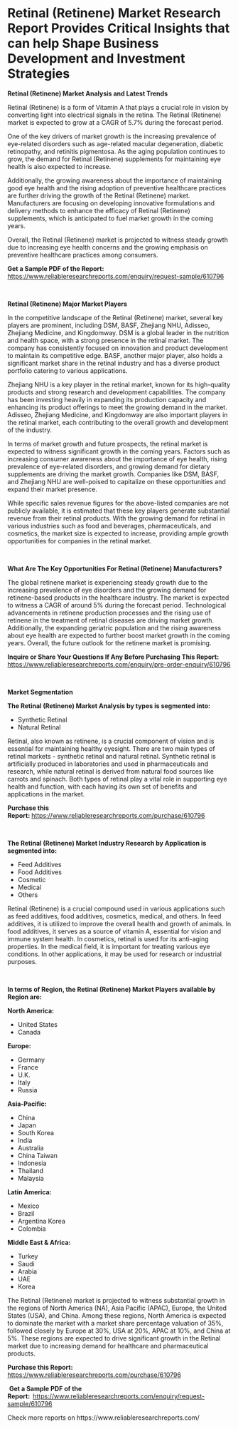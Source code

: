 <p><h1>Retinal (Retinene) Market Research Report Provides Critical Insights that can help Shape Business Development and Investment Strategies</h1></p><p><strong>Retinal (Retinene) Market Analysis and Latest Trends</strong></p>
<p><p>Retinal (Retinene) is a form of Vitamin A that plays a crucial role in vision by converting light into electrical signals in the retina. The Retinal (Retinene) market is expected to grow at a CAGR of 5.7% during the forecast period. </p><p>One of the key drivers of market growth is the increasing prevalence of eye-related disorders such as age-related macular degeneration, diabetic retinopathy, and retinitis pigmentosa. As the aging population continues to grow, the demand for Retinal (Retinene) supplements for maintaining eye health is also expected to increase.</p><p>Additionally, the growing awareness about the importance of maintaining good eye health and the rising adoption of preventive healthcare practices are further driving the growth of the Retinal (Retinene) market. Manufacturers are focusing on developing innovative formulations and delivery methods to enhance the efficacy of Retinal (Retinene) supplements, which is anticipated to fuel market growth in the coming years.</p><p>Overall, the Retinal (Retinene) market is projected to witness steady growth due to increasing eye health concerns and the growing emphasis on preventive healthcare practices among consumers.</p></p>
<p><strong>Get a Sample PDF of the Report:&nbsp;</strong> <a href="https://www.reliableresearchreports.com/enquiry/request-sample/610796">https://www.reliableresearchreports.com/enquiry/request-sample/610796</a></p>
<p>&nbsp;</p>
<p><strong>Retinal (Retinene) Major Market Players</strong></p>
<p><p>In the competitive landscape of the Retinal (Retinene) market, several key players are prominent, including DSM, BASF, Zhejiang NHU, Adisseo, Zhejiang Medicine, and Kingdomway. DSM is a global leader in the nutrition and health space, with a strong presence in the retinal market. The company has consistently focused on innovation and product development to maintain its competitive edge. BASF, another major player, also holds a significant market share in the retinal industry and has a diverse product portfolio catering to various applications.</p><p>Zhejiang NHU is a key player in the retinal market, known for its high-quality products and strong research and development capabilities. The company has been investing heavily in expanding its production capacity and enhancing its product offerings to meet the growing demand in the market. Adisseo, Zhejiang Medicine, and Kingdomway are also important players in the retinal market, each contributing to the overall growth and development of the industry.</p><p>In terms of market growth and future prospects, the retinal market is expected to witness significant growth in the coming years. Factors such as increasing consumer awareness about the importance of eye health, rising prevalence of eye-related disorders, and growing demand for dietary supplements are driving the market growth. Companies like DSM, BASF, and Zhejiang NHU are well-poised to capitalize on these opportunities and expand their market presence.</p><p>While specific sales revenue figures for the above-listed companies are not publicly available, it is estimated that these key players generate substantial revenue from their retinal products. With the growing demand for retinal in various industries such as food and beverages, pharmaceuticals, and cosmetics, the market size is expected to increase, providing ample growth opportunities for companies in the retinal market.</p></p>
<p>&nbsp;</p>
<p><strong>What Are The Key Opportunities For Retinal (Retinene) Manufacturers?</strong></p>
<p><p>The global retinene market is experiencing steady growth due to the increasing prevalence of eye disorders and the growing demand for retinene-based products in the healthcare industry. The market is expected to witness a CAGR of around 5% during the forecast period. Technological advancements in retinene production processes and the rising use of retinene in the treatment of retinal diseases are driving market growth. Additionally, the expanding geriatric population and the rising awareness about eye health are expected to further boost market growth in the coming years. Overall, the future outlook for the retinene market is promising.</p></p>
<p><strong>Inquire or Share Your Questions If Any Before Purchasing This Report:</strong> <a href="https://www.reliableresearchreports.com/enquiry/pre-order-enquiry/610796">https://www.reliableresearchreports.com/enquiry/pre-order-enquiry/610796</a></p>
<p>&nbsp;</p>
<p><strong>Market Segmentation</strong></p>
<p><strong>The Retinal (Retinene) Market Analysis by types is segmented into:</strong></p>
<p><ul><li>Synthetic Retinal</li><li>Natural Retinal</li></ul></p>
<p><p>Retinal, also known as retinene, is a crucial component of vision and is essential for maintaining healthy eyesight. There are two main types of retinal markets - synthetic retinal and natural retinal. Synthetic retinal is artificially produced in laboratories and used in pharmaceuticals and research, while natural retinal is derived from natural food sources like carrots and spinach. Both types of retinal play a vital role in supporting eye health and function, with each having its own set of benefits and applications in the market.</p></p>
<p><strong>Purchase this Report:&nbsp;</strong><a href="https://www.reliableresearchreports.com/purchase/610796">https://www.reliableresearchreports.com/purchase/610796</a></p>
<p>&nbsp;</p>
<p><strong>The Retinal (Retinene) Market Industry Research by Application is segmented into:</strong></p>
<p><ul><li>Feed Additives</li><li>Food Additives</li><li>Cosmetic</li><li>Medical</li><li>Others</li></ul></p>
<p><p>Retinal (Retinene) is a crucial compound used in various applications such as feed additives, food additives, cosmetics, medical, and others. In feed additives, it is utilized to improve the overall health and growth of animals. In food additives, it serves as a source of vitamin A, essential for vision and immune system health. In cosmetics, retinal is used for its anti-aging properties. In the medical field, it is important for treating various eye conditions. In other applications, it may be used for research or industrial purposes.</p></p>
<p>&nbsp;</p>
<p><strong>In terms of Region, the Retinal (Retinene) Market Players available by Region are:</strong></p>
<p>
    <p> <strong> North America: </strong>
        <ul>
            <li>United States</li>
            <li>Canada</li>
        </ul>
        </p> 
    <p> <strong> Europe: </strong>
        <ul>
            <li>Germany</li>
            <li>France</li>
            <li>U.K.</li>
            <li>Italy</li>
            <li>Russia</li>
        </ul>
        </p> 
    <p> <strong> Asia-Pacific: </strong>
        <ul>
            <li>China</li>
            <li>Japan</li>
            <li>South Korea</li>
            <li>India</li>
            <li>Australia</li>
            <li>China Taiwan</li>
            <li>Indonesia</li>
            <li>Thailand</li>
            <li>Malaysia</li>
        </ul>
        </p> 
    <p> <strong> Latin America: </strong>
        <ul>
            <li>Mexico</li>
            <li>Brazil</li>
            <li>Argentina Korea</li>
            <li>Colombia</li>
        </ul>
        </p> 
    <p> <strong> Middle East & Africa: </strong>
        <ul>
            <li>Turkey</li>
            <li>Saudi</li>
            <li>Arabia</li>
            <li>UAE</li>
            <li>Korea</li>
        </ul>
    </p>
    </p>
<p><p>The Retinal (Retinene) market is projected to witness substantial growth in the regions of North America (NA), Asia Pacific (APAC), Europe, the United States (USA), and China. Among these regions, North America is expected to dominate the market with a market share percentage valuation of 35%, followed closely by Europe at 30%, USA at 20%, APAC at 10%, and China at 5%. These regions are expected to drive significant growth in the Retinal market due to increasing demand for healthcare and pharmaceutical products.</p></p>
<p><strong>Purchase this Report: </strong><a href="https://www.reliableresearchreports.com/purchase/610796">https://www.reliableresearchreports.com/purchase/610796</a></p>
<p>&nbsp;<strong>Get a Sample PDF of the Report:&nbsp;&nbsp;</strong><a href="https://www.reliableresearchreports.com/enquiry/request-sample/610796">https://www.reliableresearchreports.com/enquiry/request-sample/610796</a></p>
<p><strong></strong></p>
<p>Check more reports on https://www.reliableresearchreports.com/</p>